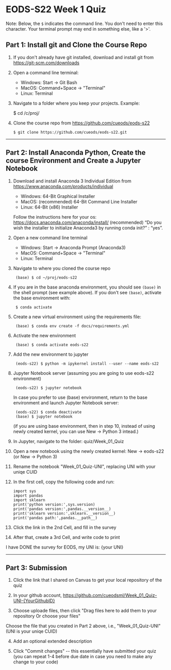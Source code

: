 # EODS-S22 Week 1 Quiz

Note: Below, the `$` indicates the command line. You don't need to enter this character. Your terminal prompt may end in something else, like a '>'.

## Part 1: Install git and Clone the Course Repo

1. If you don't already have git installed, download and install git from https://git-scm.com/downloads

2. Open a command line terminal:
    - Windows: Start -> Git Bash
    - MacOS: Command+Space -> "Terminal"
    - Linux: Terminal

3.   Navigate to a folder where you keep your projects. Example:

        $ cd /c/proj/

4.  Clone the course repo from https://github.com/cueods/eods-s22

        $ git clone https://github.com/cueods/eods-s22.git

---


## Part 2: Install Anaconda Python, Create the course Environment and Create a Jupyter Notebook

1. Download and install Anaconda 3 Individual Edition from https://www.anaconda.com/products/individual

    - Windows: 64-Bit Graphical Installer
    - MacOS: (recommended) 64-Bit Command Line Installer
    - Linux: 64-Bit (x86) Installer

    Follow the instructions here for your os: https://docs.anaconda.com/anaconda/install/
    (recommended) “Do you wish the installer to initialize Anaconda3 by running conda init?” : “yes”. 

2. Open a new command line terminal
    - Windows: Start -> Anaconda Prompt (Anaconda3)
    - MacOS: Command+Space -> "Terminal"
    - Linux: Terminal

3. Navigate to where you cloned the course repo
    
        (base) $ cd ~/proj/eods-s22

4. If you are in the base anaconda environment, you should see `(base)` in the shell prompt (see example above).
If you don't see `(base)`, activate the base environment with:
    
        $ conda activate
    
5. Create a new virtual environment using the requirements file:

        (base) $ conda env create -f docs/requirements.yml

6. Activate the new environment

        (base) $ conda activate eods-s22

7. Add the new environment to jupyter

        (eods-s22) $ python -m ipykernel install --user --name eods-s22
        
8. Jupyter Notebook server (assuming you are going to use eods-s22 environment)

        (eods-s22) $ jupyter notebook
		
	In case you prefer to use (base) environment, return to the base environment and launch Jupyter Notebook server:
	
        (eods-s22) $ conda deactivate
        (base) $ jupyter notebook
	
	(if you are using base environment, then in step 10, instead of using newly created kernel, you can use New -> Python 3 intead.)

9. In Jupyter, navigate to the folder: quiz/Week_01_Quiz

10. Open a new notebook using the newly created kernel: New -> eods-s22 (or New -> Python 3) 

11. Rename the notebook "Week_01_Quiz-UNI", replacing UNI with your uniqe CUID

12. In the first cell, copy the following code and run:

        import sys
        import pandas
        import sklearn
        print('python version:',sys.version)
        print('pandas version:',pandas.__version__)
        print('sklearn version:',sklearn.__version__)
        print('pandas path:',pandas.__path__)
		
13. Click the link in the 2nd Cell, and fill in the survey

14. After that, create a 3rd Cell, and write code to print 

I have DONE the survey for EODS, my UNI is: {your UNI}

---

## Part 3: Submission

1. Click the link that I shared on Canvas to get your local repository of the quiz

2. In your github account, https://github.com/cueodsml/Week_01_Quiz-UNI-{YourGithubID}

3. Choose uploade files, then click "Drag files here to add them to your repository Or choose your files"

Choose the file that you created in Part 2 above, i.e., "Week_01_Quiz-UNI" (UNI is your uniqe CUID)

4. Add an optional extended description

5. Click "Commit changes" -- this essentially have submitted your quiz (you can repeat 1-4 before due date in case you need to make any change to your code)
